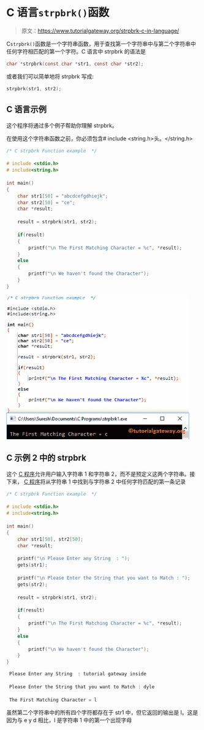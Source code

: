 # C 语言`strpbrk()`函数

> 原文：<https://www.tutorialgateway.org/strpbrk-c-in-language/>

C`strpbrk()`函数是一个字符串函数，用于查找第一个字符串中与第二个字符串中任何字符相匹配的第一个字符。C 语言中 strpbrk 的语法是

```c
char *strpbrk(const char *str1, const char *str2);
```

或者我们可以简单地将 strpbrk 写成:

```c
strpbrk(str1, str2);
```

## C 语言示例

这个程序将通过多个例子帮助你理解 strpbrk。

在使用这个字符串函数之前，你必须包含# include <string.h>头。</string.h>

```c
/* C strpbrk Function example  */

# include <stdio.h> 
# include<string.h>

int main()
{
   	char str1[50] = "abcdcefgdhiejk";
   	char str2[50] = "ce";
   	char *result;

   	result = strpbrk(str1, str2);

   	if(result)
   	{
   		printf("\n The First Matching Character = %c", *result);	
	}
	else
	{
		printf("\n We haven't found the Character");	
	}
}
```

![strpbrk in C language Example 1](img/14ff2a2171f25e68c18325277263939e.png)

## C 示例 2 中的 strpbrk

这个 [C 程序](https://www.tutorialgateway.org/c-programming-examples/)允许用户输入字符串 1 和字符串 2，而不是预定义这两个字符串。接下来， [C 程序](https://www.tutorialgateway.org/c-programming/)将从字符串 1 中找到与字符串 2 中任何字符匹配的第一条记录

```c
/* C strpbrk Function example  */

# include <stdio.h> 
# include<string.h>

int main()
{
   	char str1[50], str2[50];
   	char *result;

	printf("\n Please Enter any String  : ");
	gets(str1);	

	printf("\n Please Enter the String that you want to Match : ");
	gets(str2);	

   	result = strpbrk(str1, str2);

   	if(result)
   	{
   		printf("\n The First Matching Character = %c", *result);	
	}
	else
	{
		printf("\n We haven't found the Character");	
	}
}
```

```c
 Please Enter any String  : tutorial gateway inside

 Please Enter the String that you want to Match : dyle

 The First Matching Character = l
```

虽然第二个字符串中的所有四个字符都存在于 str1 中，但它返回的输出是 l。这是因为与 e y d 相比，l 是字符串 1 中的第一个出现字母